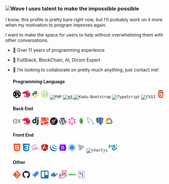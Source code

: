 ### <img src="https://user-images.githubusercontent.com/1303154/88677602-1635ba80-d120-11ea-84d8-d263ba5fc3c0.gif" height="18" alt="Wave"> I uses talent to make the impossible possible

I know, this profile is pretty bare right now, but I'll probably work on it more when my motivation to program improves again.

I want to make the space for users to help without overwhelming them with other conversations.
- 🔭 Over 11 years of programming experience
- 🌱 FullStack, BlockChain, AI, Dicom Expert
- 👋 I’m looking to collaborate on pretty much anything, just contact me!
 
  <div>
  <h4 font-weight="bold">Programming Language</h4>
   <div align="left">
    <code><img alt="Rust" height="25" width="25" src="https://github.com/devicons/devicon/blob/master/icons/rust/rust-plain.svg"></code>
    <code><img  alt="Solidity" height="25" width="25" src="https://github.com/devicons/devicon/blob/master/icons/nestjs/nestjs-plain.svg"></code>
    <code><img alt="Python" height="25" width="25" src="https://raw.githubusercontent.com/devicons/devicon/master/icons/python/python-original.svg"/></code>
     <code><img alt="Nodejs" height="25" width="25" src="https://github.com/devicons/devicon/blob/master/icons/nodejs/nodejs-original.svg"/></code>
    <code><img  alt="PHP" height="25" width="25" src="https://profilinator.rishav.dev/skills-assets/php-original.svg"/></code>
    <a href="https://www.qt.io/" target="_blank">
      <code><img  alt="qt" width="25" height="25" src="https://upload.wikimedia.org/wikipedia/commons/0/0b/Qt_logo_2016.svg"/></code>
    </a>
    <code><img alt="Kadu-Bootstrap" height="25" width="25" src="https://img.icons8.com/color/2x/javascript.png"/></code>
    <code><img alt="TypeScript" height="25" width="25" src="https://img.icons8.com/color/2x/typescript.png"></code>
    <code><img alt="CSS3" height="25" width="25" src="https://img.icons8.com/color/2x/css3.png"/></code>
    <code><img alt="html5" width="25" height="25" src="https://raw.githubusercontent.com/devicons/devicon/master/icons/html5/html5-original-wordmark.svg"/></code>
  </div>

  <h4 font-weight="bold">Back End</h4>
    <div align="left">
    <code><img alt="Express" height="25" width="25" src="https://github.com/devicons/devicon/blob/master/icons/express/express-original.svg"></code>
    <code><img alt="nestjs" height="25" width="25" src="https://github.com/devicons/devicon/blob/master/icons/nestjs/nestjs-plain.svg"/></code>
    <code><img alt="Django" height="25" width="25" src="https://github.com/devicons/devicon/blob/master/icons/django/django-plain.svg"></code>
    <code><img alt="Laravel" height="25" width="25" src="https://github.com/devicons/devicon/blob/master/icons/laravel/laravel-plain.svg"></code>
    <code><img alt="Symphoy" height="25" width="25" src="https://github.com/devicons/devicon/blob/master/icons/symfony/symfony-original.svg"></code>
    <code><img alt="Symphoy" height="25" width="25" src="https://github.com/devicons/devicon/blob/master/icons/wordpress/wordpress-plain.svg"></code>
    <code><img alt="Symphoy" height="25" width="25" src="https://github.com/devicons/devicon/blob/master/icons/graphql/graphql-plain.svg"></code>
    <code><img alt="Symphoy" height="25" width="25" src="https://github.com/devicons/devicon/blob/master/icons/mongodb/mongodb-original.svg"></code>
    <code><img alt="Symphoy" height="25" width="25" src="https://github.com/devicons/devicon/blob/master/icons/mysql/mysql-original.svg"></code>
    <code><img alt="Symphoy" height="25" width="25" src="https://github.com/devicons/devicon/blob/master/icons/postgresql/postgresql-original.svg"></code>
    <code><img alt="Symphoy" height="25" width="25" src="https://github.com/devicons/devicon/blob/master/icons/googlecloud/googlecloud-original.svg"></code>
  
    </div>
  <h4 font-weight="bold">Front End</h4>
  <div>
    <div align="left">
    <code><img alt="Html" height="25" width="25" src="https://github.com/devicons/devicon/blob/master/icons/html5/html5-original.svg"></code>
    <code><img alt="CSS" height="25" width="25" src="https://github.com/devicons/devicon/blob/master/icons/css3/css3-original.svg"/></code>
    <code><img alt="SASS" height="25" width="25" src="https://github.com/devicons/devicon/blob/master/icons/sass/sass-original.svg"></code>
    <code><img alt="Symphoy" height="25" width="25" src="https://github.com/devicons/devicon/blob/master/icons/angularjs/angularjs-original.svg"></code>
    <code><img alt="Symphoy" height="25" width="25" src="https://github.com/devicons/devicon/blob/master/icons/jquery/jquery-original.svg"></code>
    <code><img alt="Symphoy" height="25" width="25" src="https://github.com/devicons/devicon/blob/master/icons/bootstrap/bootstrap-original.svg"></code>
    <code><img alt="Symphoy" height="25" width="25" src="https://github.com/devicons/devicon/blob/master/icons/webpack/webpack-original.svg"></code>
    <code><img alt="Symphoy" height="25" width="25" src="https://github.com/devicons/devicon/blob/master/icons/threejs/threejs-original.svg"></code>
    <code><img alt="chartjs" width="25" height="25" src="https://www.chartjs.org/media/logo-title.svg"/></code>
    <code><img alt="Symphoy" height="25" width="25" src="https://github.com/devicons/devicon/blob/master/icons/materialui/materialui-original.svg"></code>
    </div>
  </div>
  <h4 font-weight="bold">Other</h4>
  <div>
    <div align="left">
    <code><img alt="Html" height="25" width="25" src="https://github.com/devicons/devicon/blob/master/icons/git/git-original.svg"></code>
    <code><img alt="CSS" height="25" width="25" src="https://github.com/devicons/devicon/blob/master/icons/github/github-original.svg"/></code>
    <code><img alt="SASS" height="25" width="25" src="https://github.com/devicons/devicon/blob/master/icons/jira/jira-original.svg"></code>
    <code><img alt="Symphoy" height="25" width="25" src="https://github.com/devicons/devicon/blob/master/icons/trello/trello-plain.svg"></code>
    <code><img alt="Symphoy" height="25" width="25" src="https://github.com/devicons/devicon/blob/master/icons/docker/docker-original.svg"></code>
    <code><img alt="Symphoy" height="25" width="25" src="https://github.com/devicons/devicon/blob/master/icons/jest/jest-plain.svg"></code>
    <code><img alt="Symphoy" height="25" width="25" src="https://github.com/devicons/devicon/blob/master/icons/nginx/nginx-original.svg"></code>
    <code><img alt="Symphoy" height="25" width="25" src="https://github.com/devicons/devicon/blob/master/icons/heroku/heroku-original.svg"></code>
    </div>
</div>
